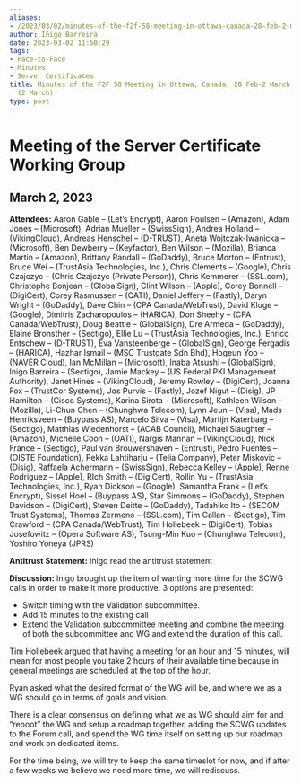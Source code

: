 ```yaml
---
aliases:
- /2023/03/02/minutes-of-the-f2f-58-meeting-in-ottawa-canada-28-feb-2-march-2023-scwg-2-march/
author: Iñigo Barreira
date: 2023-03-02 11:50:29
tags:
- Face-to-Face
- Minutes
- Server Certificates
title: Minutes of the F2F 58 Meeting in Ottawa, Canada, 28 Feb-2 March 2023 – SCWG
  (2 March)
type: post
---
```


# Meeting of the Server Certificate Working Group

## March 2, 2023

**Attendees:** Aaron Gable – (Let’s Encrypt), Aaron Poulsen – (Amazon), Adam Jones – (Microsoft), Adrian Mueller – (SwissSign), Andrea Holland – (VikingCloud), Andreas Henschel – (D-TRUST), Aneta Wojtczak-Iwanicka – (Microsoft), Ben Dewberry – (Keyfactor), Ben Wilson – (Mozilla), Brianca Martin – (Amazon), Brittany Randall – (GoDaddy), Bruce Morton – (Entrust), Bruce Wei – (TrustAsia Technologies, Inc.), Chris Clements – (Google), Chris Czajczyc – (Chris Czajczyc (Private Person)), Chris Kemmerer – (SSL.com), Christophe Bonjean – (GlobalSign), Clint Wilson – (Apple), Corey Bonnell – (DigiCert), Corey Rasmussen – (OATI), Daniel Jeffery – (Fastly), Daryn Wright – (GoDaddy), Dave Chin – (CPA Canada/WebTrust), David Kluge – (Google), Dimitris Zacharopoulos – (HARICA), Don Sheehy – (CPA Canada/WebTrust), Doug Beattie – (GlobalSign), Dre Armeda – (GoDaddy), Elaine Bronsther – (Sectigo), Ellie Lu – (TrustAsia Technologies, Inc.), Enrico Entschew – (D-TRUST), Eva Vansteenberge – (GlobalSign), George Fergadis – (HARICA), Hazhar Ismail – (MSC Trustgate Sdn Bhd), Hogeun Yoo – (NAVER Cloud), Ian McMillan – (Microsoft), Inaba Atsushi – (GlobalSign), Inigo Barreira – (Sectigo), Jamie Mackey – (US Federal PKI Management Authority), Janet Hines – (VikingCloud), Jeremy Rowley – (DigiCert), Joanna Fox – (TrustCor Systems), Jos Purvis – (Fastly), Jozef Nigut – (Disig), JP Hamilton – (Cisco Systems), Karina Sirota – (Microsoft), Kathleen Wilson – (Mozilla), Li-Chun Chen – (Chunghwa Telecom), Lynn Jeun – (Visa), Mads Henriksveen – (Buypass AS), Marcelo Silva – (Visa), Martijn Katerbarg – (Sectigo), Matthias Wiedenhorst – (ACAB Council), Michael Slaughter – (Amazon), Michelle Coon – (OATI), Nargis Mannan – (VikingCloud), Nick France – (Sectigo), Paul van Brouwershaven – (Entrust), Pedro Fuentes – (OISTE Foundation), Pekka Lahtiharju – (Telia Company), Peter Miskovic – (Disig), Raffaela Achermann – (SwissSign), Rebecca Kelley – (Apple), Renne Rodriguez – (Apple), RIch Smith – (DigiCert), Rollin Yu – (TrustAsia Technologies, Inc.), Ryan Dickson – (Google), Samantha Frank – (Let’s Encrypt), Sissel Hoel – (Buypass AS), Star Simmons – (GoDaddy), Stephen Davidson – (DigiCert), Steven Deitte – (GoDaddy), Tadahiko Ito – (SECOM Trust Systems), Thomas Zermeno – (SSL.com), Tim Callan – (Sectigo), Tim Crawford – (CPA Canada/WebTrust), Tim Hollebeek – (DigiCert), Tobias Josefowitz – (Opera Software AS), Tsung-Min Kuo – (Chunghwa Telecom), Yoshiro Yoneya (JPRS)

**Antitrust Statement:** Inigo read the antitrust statement

**Discussion:** Inigo brought up the item of wanting more time for the SCWG calls in order to make it more productive. 3 options are presented:

- Switch timing with the Validation subcommittee.
- Add 15 minutes to the existing call
- Extend the Validation subcommittee meeting and combine the meeting of both the subcommittee and WG and extend the duration of this call.

Tim Hollebeek argued that having a meeting for an hour and 15 minutes, will mean for most people you take 2 hours of their available time because in general meetings are scheduled at the top of the hour.

Ryan asked what the desired format of the WG will be, and where we as a WG should go in terms of goals and vision.

There is a clear consensus on defining what we as WG should aim for and “reboot” the WG and setup a roadmap together, adding the SCWG updates to the Forum call, and spend the WG time itself on setting up our roadmap and work on dedicated items.

For the time being, we will try to keep the same timeslot for now, and if after a few weeks we believe we need more time, we will rediscuss.